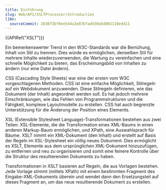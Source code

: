 ```yaml
---
title: Einführung
slug: Web/API/XSLTProcessor/Introduction
l10n:
  sourceCommit: 2836f3bf8ee544a2e87bfadd30a5d802110edd11
---
```


{{APIRef("XSLT")}}

Ein bemerkenswerter Trend in den W3C-Standards war die Bemühung, Inhalt von Stil zu trennen. Dies würde es ermöglichen, denselben Stil für mehrere Inhalte wiederzuverwenden, die Wartung zu vereinfachen und eine schnelle Möglichkeit zu bieten, das Erscheinungsbild von Inhalten zu ändern (nur eine Datei ändern).

CSS (Cascading Style Sheets) war eine der ersten vom W3C vorgeschlagenen Methoden. CSS ist eine einfache Möglichkeit, Stilregeln auf ein Webdokument anzuwenden. Diese Stilregeln definieren, wie das Dokument (der Inhalt) angeordnet werden soll. Es hat jedoch mehrere Einschränkungen, wie das Fehlen von Programmstrukturen und die Fähigkeit, komplexe Layoutmodelle zu erstellen. CSS hat auch begrenzte Unterstützung für die Änderung der Position eines Elements.

XSL (Extensible Stylesheet Language)-Transformationen bestehen aus zwei Teilen: XSL-Elemente, die die Transformation eines XML-Baums in einen anderen Markup-Baum ermöglichen, und XPath, eine Auswahlsprach für Bäume. XSLT nimmt ein XML-Dokument (den Inhalt) und erstellt auf Basis der Regeln im XSL-Stylesheet ein völlig neues Dokument. Dies ermöglicht es XSLT, Elemente aus dem ursprünglichen XML-Dokument hinzuzufügen, zu entfernen und neu zu organisieren und somit eine feinere Kontrolle über die Struktur des resultierenden Dokuments zu haben.

Transformationen in XSLT basieren auf Regeln, die aus Vorlagen bestehen. Jede Vorlage stimmt (mittels XPath) mit einem bestimmten Fragment des Eingabe-XML-Dokuments überein und wendet dann den Ersetzungsteil auf dieses Fragment an, um das neue resultierende Dokument zu erstellen.
